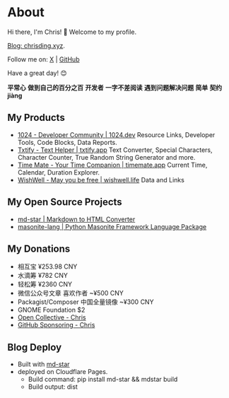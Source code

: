 # About

Hi there, I'm Chris! 👋 Welcome to my profile.

[Blog: chrisding.xyz](https://chrisding.xyz).

Follow me on: [X](https://x.com/chris1ding1) | [GitHub](https://github.com/chris1ding1)

Have a great day! 😊

**平常心** **做到自己的百分之百** **开发者** **一字不差阅读** **遇到问题解决问题** **简单** **契约** **jiàng**

## My Products

- [1024 - Developer Community | 1024.dev](https://1024.dev) Resource Links, Developer Tools, Code Blocks, Data Reports.
- [Txtify - Text Helper | txtify.app](https://txtify.app) Text Converter, Special Characters, Character Counter, True Random String Generator and more.
- [Time Mate - Your Time Companion | timemate.app](https://timemate.app) Current Time, Calendar, Duration Explorer.
- [WishWell - May you be free | wishwell.life](https://wishwell.life) Data and Links

## My Open Source Projects

- [md-star | Markdown to HTML Converter](https://github.com/chris1ding1/md-star)
- [masonite-lang | Python Masonite Framework Language Package](https://github.com/chris1ding1/masonite-lang)

## My Donations

- 相互宝 ¥253.98 CNY
- 水滴筹 ¥782 CNY
- 轻松筹 ¥2360 CNY
- 微信公众号文章 喜欢作者 ~¥500 CNY
- Packagist/Composer 中国全量镜像 ~¥300 CNY
- GNOME Foundation $2
- [Open Collective - Chris](https://opencollective.com/chrisding)
- [GitHub Sponsoring - Chris](https://github.com/chris1ding1?tab=sponsoring)

## Blog Deploy

- Built with [md-star](https://github.com/chris1ding1/md-star)
- deployed on Cloudflare Pages.
  - Build command: pip install md-star && mdstar build
  - Build output: dist
